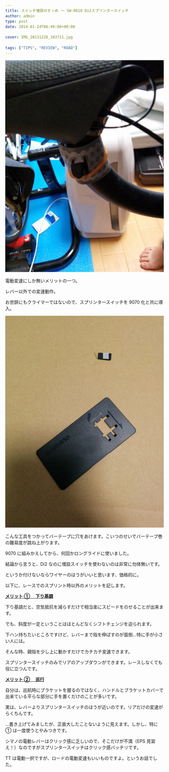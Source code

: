 ```yaml
---
title: スイッチ増設のすゝめ ～ SW-R610 Di2スプリンタースイッチ
author: admin
type: post
date: 2014-01-24T06:49:00+00:00

cover: IMG_20131228_103711.jpg

tags: ["TIPS", "REVIEW", "ROAD"]
---
```


![image](IMG_20131228_103711.jpg)

電動変速にしか無いメリットの一つ。

レバー以外での変速動作。

お世辞にもクライマーではないので、スプリンタースイッチを 9070 化と共に導入。

![image](IMG_20131228_103655.jpg)

こんな工具をつかってバーテープに穴をあけます。こいつのせいでバーテープ巻の難易度が跳ね上がります。

9070 に組みかえしてから、何回かロングライドに使いました。

結論から言うと、Di2 なのに増設スイッチを使わないのは非常に勿体無いです。

というか付けないならワイヤーのほうがいいと思います、価格的に。

以下に、レースでのスプリント時以外のメリットを記します。

**<u>メリット ① 　下り基調</u>**

下り基調だと、空気抵抗を減らすだけで相当楽にスピードをのせることが出来ます。

でも、斜度が一定ということはほとんどなくシフトチェンジを迫られます。

下ハン持ちたいところですけど、レバーまで指を伸ばすのが面倒…特に手が小さい人には。

そんな時、親指を少し上に動かすだけでカチカチ変速できます。

スプリンタースイッチのみでリアのアップダウンができます。レースしなくても役に立つんです。

<u>**メリット ② 　巡行**</u>

自分は、巡航時にブラケットを握るのではなく、ハンドルとブラケットカバーで出来ている平らな部分に手を置くだけのことが多いです。

実は、レバーよりスプリンタースイッチのほうが近いのです。リアだけの変速がらくちんです。

…書き上げてみましたが、正直大したことないように見えます。しかし、特に ① は一度使うとやみつきです。

シマノの電動レバーはクリック感に乏しいので、そこだけが不満（EPS 見習え！）なのですがスプリンタースイッチはクリック感バッチリです。

TT は電動一択ですが、ロードの電動変速もいいものですよ。というお話でした。

<AmazonLinkBox url="http://www.amazon.co.jp/exec/obidos/ASIN/B00BPJKM4E/gensobunya-22/ref=nosim/" />

